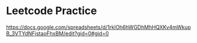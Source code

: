 # Leetcode Practice

https://docs.google.com/spreadsheets/d/1rklOh6hWGDhMhHQXKv4mWkupB_3VTYdNFjstaoFhxBM/edit?gid=0#gid=0
